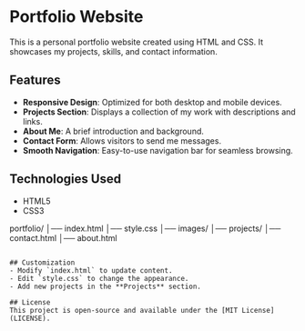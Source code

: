 # Portfolio Website

This is a personal portfolio website created using HTML and CSS. It showcases my projects, skills, and contact information.

## Features
- **Responsive Design**: Optimized for both desktop and mobile devices.
- **Projects Section**: Displays a collection of my work with descriptions and links.
- **About Me**: A brief introduction and background.
- **Contact Form**: Allows visitors to send me messages.
- **Smooth Navigation**: Easy-to-use navigation bar for seamless browsing.

## Technologies Used
- HTML5
- CSS3


portfolio/
│── index.html
│── style.css
│── images/
│── projects/
│── contact.html
│── about.html
```

## Customization
- Modify `index.html` to update content.
- Edit `style.css` to change the appearance.
- Add new projects in the **Projects** section.

## License
This project is open-source and available under the [MIT License](LICENSE).


